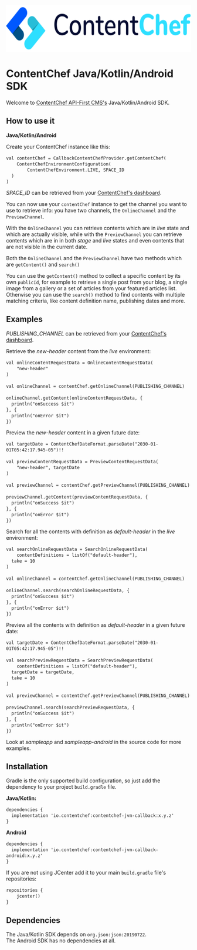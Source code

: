 <div align="center">
  <img src="assets/ContentChef_logo_banner.svg" height="128"/>
</div>

# ContentChef Java/Kotlin/Android SDK

Welcome to [ContentChef API-First CMS's](https://www.contentchef.io/) Java/Kotlin/Android SDK.

## How to use it

**Java/Kotlin/Android**

Create your ContentChef instance like this:

    val contentChef = CallbackContentChefProvider.getContentChef(  
        ContentChefEnvironmentConfiguration(  
            ContentChefEnvironment.LIVE, SPACE_ID  
      )  
    )

*SPACE_ID* can be retrieved from your [ContentChef's dashboard](https://app.contentchef.io/).

You can now use your `contentChef` instance to get the channel you want to use to retrieve info: you have two channels, the `OnlineChannel` and the `PreviewChannel`.

With the `OnlineChannel` you can retrieve contents which are in _live_ state and which are actually visible, while with the `PreviewChannel` you can retrieve contents which are in in both _stage_ and _live_ states and even contents that are not visible in the current date.

Both the `OnlineChannel` and the `PreviewChannel` have two methods which are `getContent()` and `search()`

You can use the `getContent()` method to collect a specific content by its own `publicId`, for example to retrieve a single post from your blog, a single image from a gallery or a set of articles from your featured articles list. Otherwise you can use the `search()` method to find contents with multiple matching criteria, like content definition name, publishing dates and more.

## Examples

*PUBLISHING_CHANNEL* can be retrieved from your [ContentChef's dashboard](https://app.contentchef.io/).

Retrieve the *new-header* content from the _live_ environment:

    val onlineContentRequestData = OnlineContentRequestData(  
        "new-header"  
    )
    
    val onlineChannel = contentChef.getOnlineChannel(PUBLISHING_CHANNEL)
    
    onlineChannel.getContent(onlineContentRequestData, {  
      println("onSuccess $it")  
    }, {  
      println("onError $it")  
    })

Preview the *new-header* content in a given future date:

    val targetDate = ContentChefDateFormat.parseDate("2030-01-01T05:42:17.945-05")!!
    
    val previewContentRequestData = PreviewContentRequestData(  
        "new-header", targetDate
    )
    
    val previewChannel = contentChef.getPreviewChannel(PUBLISHING_CHANNEL)
    
    previewChannel.getContent(previewContentRequestData, {  
      println("onSuccess $it")  
    }, {  
      println("onError $it")  
    })

Search for all the contents with definition as *default-header* in the _live_ environment:

    val searchOnlineRequestData = SearchOnlineRequestData(  
        contentDefinitions = listOf("default-header"),  
      take = 10  
    )
    
    val onlineChannel = contentChef.getOnlineChannel(PUBLISHING_CHANNEL)
    
    onlineChannel.search(searchOnlineRequestData, {  
      println("onSuccess $it")  
    }, {  
      println("onError $it")  
    })

Preview all the contents with definition as *default-header* in a given future date:

    val targetDate = ContentChefDateFormat.parseDate("2030-01-01T05:42:17.945-05")!!
    
    val searchPreviewRequestData = SearchPreviewRequestData(  
        contentDefinitions = listOf("default-header"),  
      targetDate = targetDate,  
      take = 10  
    )
    
    val previewChannel = contentChef.getPreviewChannel(PUBLISHING_CHANNEL)
    
    previewChannel.search(searchPreviewRequestData, {  
      println("onSuccess $it")  
    }, {  
      println("onError $it")  
    })

Look at *sampleapp* and *sampleapp-android* in the source code for more examples.

## Installation

Gradle is the only supported build configuration, so just add the dependency to your project `build.gradle` file.

**Java/Kotlin:**

    dependencies {
      implementation 'io.contentchef:contentchef-jvm-callback:x.y.z'
    }

**Android**

    dependencies {
      implementation 'io.contentchef:contentchef-jvm-callback-android:x.y.z'
    }

If you are not using JCenter add it to your main `build.gradle` file's repositories:


    repositories {
        jcenter()
    }


## Dependencies

The Java/Kotlin SDK depends on `org.json:json:20190722`.  
The Android SDK has no dependencies at all.
